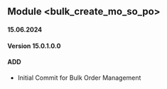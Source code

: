## Module <bulk_create_mo_so_po>

#### 15.06.2024
#### Version 15.0.1.0.0
#### ADD
- Initial Commit for Bulk Order Management
